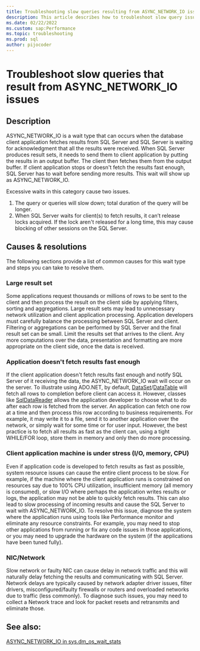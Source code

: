 ```yaml
---
title: Troubleshooting slow queries resulting from ASYNC_NETWORK_IO issues
description: This article describes how to troubleshoot slow query issues that result from ASYNC_NETWORK_IO wait type
ms.date: 02/22/2022
ms.custom: sap:Performance
ms.topic: troubleshooting
ms.prod: sql
author: pijocoder 
---
```


# Troubleshoot slow queries that result from ASYNC_NETWORK_IO issues

## Description

ASYNC_NETWORK_IO is a wait type that can occurs when the database client application fetches results from SQL Server and SQL Server is waiting for acknowledgment that all the results were received. When SQL Server produces result sets, it needs to send them to client application by putting the results in an output buffer. The client then fetches them from the output buffer. If client application stops or doesn't fetch the results fast enough, SQL Server has to wait before sending more results. This wait will show up as ASYNC_NETWORK_IO.

Excessive waits in this category cause two issues.

1. The query or queries will slow down; total duration of the query will be longer.
1. When SQL Server waits for client(s) to fetch results, it can’t release locks acquired. If the lock aren't released for a long time, this may cause blocking of other sessions on the SQL Server.

## Causes & resolutions

The following sections provide a list of common causes for this wait type and steps you can take to resolve them. 

### Large result set

Some applications request thousands or millions of rows to be sent to the client and then process the result on the client side by applying filters, sorting and aggregations. Large result sets may lead to unnecessary network utilization and client application processing. Application developers must carefully balance the processing between SQL Server and client. Filtering or aggregations can be performed by SQL Server and the final result set can be small. Limit the results set that arrives to the client. Any more computations over the data, presentation and formatting are more appropriate on the client side, once the data is received.  

### Application doesn't fetch results fast enough

If the client application doesn't fetch results fast enough and notify SQL Server of it receiving the data, the ASYNC_NETWORK_IO wait will occur on the server. To illustrate using ADO.NET, by default, [DataSet](/dotnet/framework/data/adonet/ado-net-datasets)/[DataTable](/dotnet/api/system.data.datatable) will fetch all rows to completion before client can access it. However, classes like [SqlDataReader](/dotnet/api/system.data.sqlclient.sqldatareader) allows the application developer to choose what to do after each row is fetched from the server. An application can fetch one row at a time and then process this row according to business requirements. For example, it may write it to a file, send it to another application over the network, or simply wait for some time or for user input. However, the best practice is to fetch all results as fast as the client can, using a tight WHILE/FOR loop, store them in memory and only then do more processing.

### Client application machine is under stress (I/O, memory, CPU)

Even if application code is developed to fetch results as fast as possible, system resource issues can cause the entire client process to be slow. For example, if the machine where the client application runs is constrained on resources say due to 100% CPU utilization, insufficient memory (all memory is consumed), or slow I/O where perhaps the application writes results or logs, the application may not be able to quickly fetch results. This can also lead to slow processing of incoming results and cause the SQL Server to wait with ASYNC_NETWORK_IO. 
To resolve this issue, diagnose the system where the application runs using tools like Performance monitor and eliminate any resource constraints. For example, you may need to stop other applications from running or fix any code issues in those applications, or you may need to upgrade the hardware on the system (if the applications have been tuned fully).

### NIC/Network

Slow network or faulty NIC can cause delay in network traffic and this will naturally delay fetching the results and communicating with SQL Server. Network delays are typically caused by network adapter driver issues, filter drivers, misconfigured/faulty firewalls or routers and overloaded networks due to traffic (less commonly). To diagnose such issues, you may need to collect a Network trace and look for packet resets and retransmits and eliminate those.

## See also:
[ASYNC_NETWORK_IO in sys.dm_os_wait_stats](/sql/relational-databases/system-dynamic-management-views/sys-dm-os-wait-stats-transact-sql#async_network_io)
